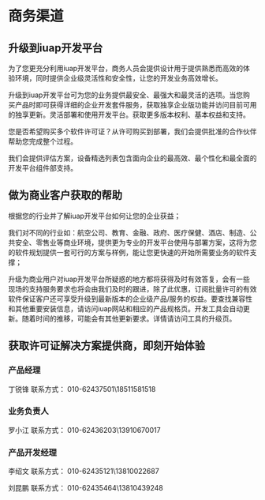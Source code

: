 # 商务渠道

## 升级到iuap开发平台

为了您更充分利用iuap开发平台，商务人员会提供设计用于提供熟悉而高效的体验环境，同时提供企业级灵活性和安全性，让您的开发业务高效增长。

升级到iuap开发平台可为您的业务提供最安全、最强大和最灵活的选项。当您购买产品时即可获得详细的企业开发套件服务，获取独享企业版功能并访问目前可用的独享更新。灵活部署和使用开发平台。获取更多版本权利、基本权益和支持。

您是否希望购买多个软件许可证？从许可购买到部署，我们会提供批准的合作伙伴帮助您完成整个过程。

我们会提供评估方案，设备精选列表包含面向企业的最高效、最个性化和最全面的开发平台组件部支持。

## 做为商业客户获取的帮助

根据您的行业并了解iuap开发平台如何让您的企业获益；

我们对不同的行业如：航空公司、教育、金融、政府、医疗保健、酒店、制造、公共安全、零售业等商业环境，提供更为专业的开发平台使用与部署方案，这将为您的软件规划提供一套可行的方案与样例，能让您更快速的开始所需要业务的软件支撑；

升级为商业用户对iuap开发平台所疑惑的地方都将获得及时有效答复，会有一些现场的支持服务要求也将会由我们及时的跟进，除了此优惠，订阅批量许可的有效软件保证客户还可享受升级到最新版本的企业级产品/服务的权益。要查找兼容性和其他重要安装信息，请访问iuap网站和相应的产品规格页。开发工具会自动更新。随着时间的推移，可能会有其他更新要求。详情请访问工具的升级页。 

## 获取许可证解决方案提供商，即刻开始体验


### 产品经理	

丁锐锋	联系方式： 010-62437501\18511581518

### 业务负责人	

罗小江	联系方式： 010-62436203\13910670017

### 产品开发经理

李绍文	联系方式： 010-62435121\13810022687

刘昆鹏	联系方式： 010-62435464\13810439248
